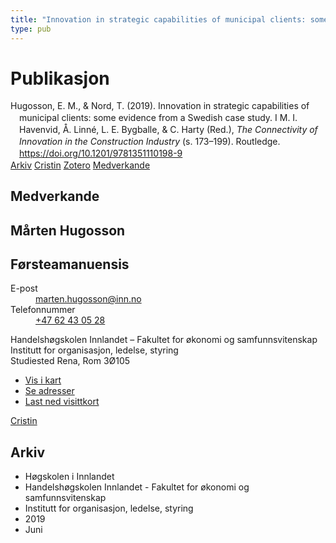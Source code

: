 ```yaml
---
title: "Innovation in strategic capabilities of municipal clients: some evidence from a Swedish case study"
type: pub
---
```

<h1>Publikasjon</h1>
<article id="csl-bib-container-JTSEND9F" class="csl-bib-container">
  <div class="csl-bib-body" style="line-height: 1.35; padding-left: 1em; text-indent:-1em;">
  <div class="csl-entry">Hugosson, E. M., &amp; Nord, T. (2019). Innovation in strategic capabilities of municipal clients: some evidence from a Swedish case study. I M. I. Havenvid, &#xC5;. Linn&#xE9;, L. E. Bygballe, &amp; C. Harty (Red.), <i>The Connectivity of Innovation in the Construction Industry</i> (s. 173&#x2013;199). Routledge. <a href="https://doi.org/10.1201/9781351110198-9">https://doi.org/10.1201/9781351110198-9</a></div>
</div>
  <div class="csl-bib-buttons">
    <a href="#taxonomy-article-JTSEND9F" class="csl-bib-button">Arkiv</a>
    <a href="https://app.cristin.no/results/show.jsf?id=1702359" alt="Cristin URL" class="csl-bib-button">Cristin</a>
    <a href="http://zotero.org/groups/5022929/items/JTSEND9F" alt="Zotero URL" class="csl-bib-button">Zotero</a>
    <a href="#contributors-article-JTSEND9F" class="csl-bib-button">Medverkande</a>
  </div>
  <div id="csl-bib-meta-container-JTSEND9F"></div>
</article>
<div id="csl-bib-meta-JTSEND9F" class="csl-bib-meta">
  <article id="contributors-article-JTSEND9F" class="contributors-article">
    <h1>Medverkande</h1>
    <div class="personas">
<div class="vrtx-hinn-person-card">
<div class="photo">
<i class="lar la-user-circle missing-person"></i>
</div>
<div class="info">
<hgroup><h1>Mårten Hugosson</h1>
<h2>Førsteamanuensis</h2>
</hgroup><dl>
<dt>E-post</dt>
<dd>
<a href="mailto:marten.hugosson@inn.no">marten.hugosson@inn.no</a>
</dd>
<dt>Telefonnummer</dt>
<dd><a href="tel:+4762430528">
+47 62 43 05 28
</a></dd>
</dl>
<p>
Handelshøgskolen Innlandet – Fakultet for økonomi og samfunnsvitenskap<br>
Institutt for organisasjon, ledelse, styring<br>
Studiested Rena,
Rom 3Ø105
</p>
<ul class="vrtx-hinn-links">
<li><a href="https://www.google.com/maps?q=61.13620,11.37454">Vis i kart</a></li>
<li><a href="https://www.inn.no/finn-en-ansatt/marten-hugosson.html#vrtx-hinn-addresses">Se adresser</a></li>
<li><a href="https://www.inn.no/finn-en-ansatt/marten-hugosson.html?vrtx=vcf">Last ned visittkort</a></li>
</ul>
</div>
</div>
<a href="https://app.cristin.no/persons/show.jsf?id=879091" alt="Cristin URL" class="personas-cristin">Cristin</a>
</div>
  </article>
  <article id="taxonomy-article-JTSEND9F" class="taxonomy-article">
    <h1>Arkiv</h1>
    <ul>
      <li>Høgskolen i Innlandet</li>
      <li>Handelshøgskolen Innlandet - Fakultet for økonomi og samfunnsvitenskap</li>
      <li>Institutt for organisasjon, ledelse, styring</li>
      <li>2019</li>
      <li>Juni</li>
    </ul>
  </article>
</div>
